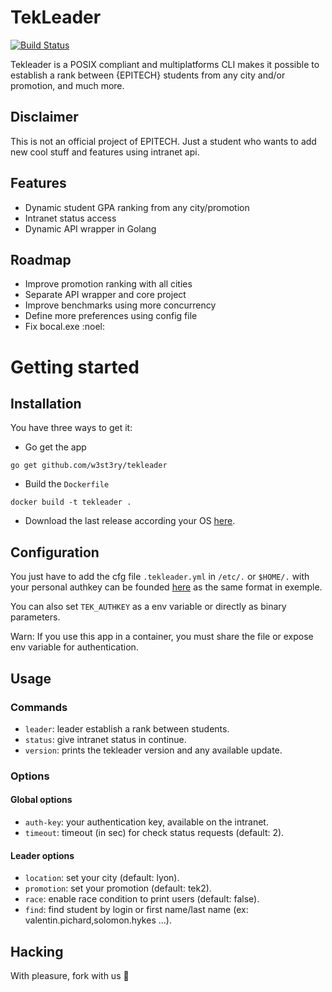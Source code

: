 # TekLeader

[![Build Status](https://travis-ci.org/w3st3ry/tekleader.svg?branch=master)](https://travis-ci.org/w3st3ry/tekleader)

Tekleader is a POSIX compliant and multiplatforms CLI makes it
possible to establish a rank between {EPITECH} students from any city
and/or promotion, and much more.

## Disclaimer

This is not an official project of EPITECH. Just a student who wants
to add new cool stuff and features using intranet api.

## Features

* Dynamic student GPA ranking from any city/promotion
* Intranet status access
* Dynamic API wrapper in Golang

## Roadmap

* Improve promotion ranking with all cities
* Separate API wrapper and core project
* Improve benchmarks using more concurrency
* Define more preferences using config file
* Fix bocal.exe :noel:

# Getting started

## Installation

You have three ways to get it:

- Go get the app

```
go get github.com/w3st3ry/tekleader
```

- Build the `Dockerfile`

```
docker build -t tekleader .
```

- Download the last release according your OS
  [here](https://github.com/w3st3ry/tekleader/releases).

## Configuration

You just have to add the cfg file `.tekleader.yml` in `/etc/.` or
`$HOME/.` with your personal authkey can be founded
[here](https://intra.epitech.eu/admin/autolog) as the same format in
exemple.

You can also set `TEK_AUTHKEY` as a env variable or directly as binary
parameters.

Warn: If you use this app in a container, you must share the file or
expose env variable for authentication.

## Usage

### Commands

* `leader`: leader establish a rank between students.
* `status`: give intranet status in continue.
* `version`: prints the tekleader version and any available update.

### Options

#### Global options

* `auth-key`: your authentication key, available on the intranet.
* `timeout`: timeout (in sec) for check status requests (default: 2).

#### Leader options

* `location`: set your city (default: lyon).
* `promotion`: set your promotion (default: tek2).
* `race`: enable race condition to print users (default: false).
* `find`: find student by login or first name/last name (ex:
  valentin.pichard,solomon.hykes ...).

## Hacking

With pleasure, fork with us :rocket:
